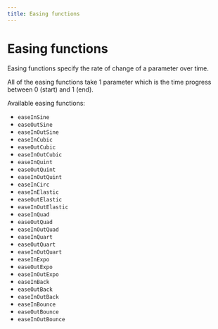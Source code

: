 ```yaml
---
title: Easing functions
---
```

# Easing functions
Easing functions specify the rate of change of a parameter over time.

All of the easing functions take 1 parameter which is the time progress between 0 (start) and 1 (end).

Available easing functions:

- `easeInSine`
- `easeOutSine`
- `easeInOutSine`
- `easeInCubic`
- `easeOutCubic`
- `easeInOutCubic`
- `easeInQuint`
- `easeOutQuint`
- `easeInOutQuint`
- `easeInCirc`
- `easeInElastic`
- `easeOutElastic`
- `easeInOutElastic`
- `easeInQuad`
- `easeOutQuad`
- `easeInOutQuad`
- `easeInQuart`
- `easeOutQuart`
- `easeInOutQuart`
- `easeInExpo`
- `easeOutExpo`
- `easeInOutExpo`
- `easeInBack`
- `easeOutBack`
- `easeInOutBack`
- `easeInBounce`
- `easeOutBounce`
- `easeInOutBounce`
